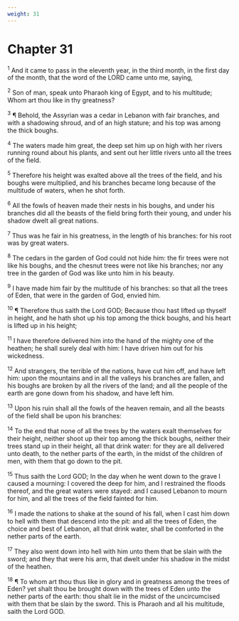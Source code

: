 ```yaml
---
weight: 31
---
```


# Chapter 31

<sup>1</sup> And it came to pass in the eleventh year, in the third month, in the first day of the month, that the word of the LORD came unto me, saying, 

<sup>2</sup> Son of man, speak unto Pharaoh king of Egypt, and to his multitude; Whom art thou like in thy greatness? 

<sup>3</sup> ¶ Behold, the Assyrian was a cedar in Lebanon with fair branches, and with a shadowing shroud, and of an high stature; and his top was among the thick boughs. 

<sup>4</sup> The waters made him great, the deep set him up on high with her rivers running round about his plants, and sent out her little rivers unto all the trees of the field. 

<sup>5</sup> Therefore his height was exalted above all the trees of the field, and his boughs were multiplied, and his branches became long because of the multitude of waters, when he shot forth. 

<sup>6</sup> All the fowls of heaven made their nests in his boughs, and under his branches did all the beasts of the field bring forth their young, and under his shadow dwelt all great nations. 

<sup>7</sup> Thus was he fair in his greatness, in the length of his branches: for his root was by great waters. 

<sup>8</sup> The cedars in the garden of God could not hide him: the fir trees were not like his boughs, and the chesnut trees were not like his branches; nor any tree in the garden of God was like unto him in his beauty. 

<sup>9</sup> I have made him fair by the multitude of his branches: so that all the trees of Eden, that were in the garden of God, envied him. 

<sup>10</sup> ¶ Therefore thus saith the Lord GOD; Because thou hast lifted up thyself in height, and he hath shot up his top among the thick boughs, and his heart is lifted up in his height; 

<sup>11</sup> I have therefore delivered him into the hand of the mighty one of the heathen; he shall surely deal with him: I have driven him out for his wickedness. 

<sup>12</sup> And strangers, the terrible of the nations, have cut him off, and have left him: upon the mountains and in all the valleys his branches are fallen, and his boughs are broken by all the rivers of the land; and all the people of the earth are gone down from his shadow, and have left him. 

<sup>13</sup> Upon his ruin shall all the fowls of the heaven remain, and all the beasts of the field shall be upon his branches: 

<sup>14</sup> To the end that none of all the trees by the waters exalt themselves for their height, neither shoot up their top among the thick boughs, neither their trees stand up in their height, all that drink water: for they are all delivered unto death, to the nether parts of the earth, in the midst of the children of men, with them that go down to the pit. 

<sup>15</sup> Thus saith the Lord GOD; In the day when he went down to the grave I caused a mourning: I covered the deep for him, and I restrained the floods thereof, and the great waters were stayed: and I caused Lebanon to mourn for him, and all the trees of the field fainted for him. 

<sup>16</sup> I made the nations to shake at the sound of his fall, when I cast him down to hell with them that descend into the pit: and all the trees of Eden, the choice and best of Lebanon, all that drink water, shall be comforted in the nether parts of the earth. 

<sup>17</sup> They also went down into hell with him unto them that be slain with the sword; and they that were his arm, that dwelt under his shadow in the midst of the heathen. 

<sup>18</sup> ¶ To whom art thou thus like in glory and in greatness among the trees of Eden? yet shalt thou be brought down with the trees of Eden unto the nether parts of the earth: thou shalt lie in the midst of the uncircumcised with them that be slain by the sword. This is Pharaoh and all his multitude, saith the Lord GOD. 


